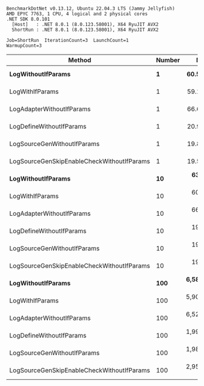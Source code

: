 ```

BenchmarkDotNet v0.13.12, Ubuntu 22.04.3 LTS (Jammy Jellyfish)
AMD EPYC 7763, 1 CPU, 4 logical and 2 physical cores
.NET SDK 8.0.101
  [Host]   : .NET 8.0.1 (8.0.123.58001), X64 RyuJIT AVX2
  ShortRun : .NET 8.0.1 (8.0.123.58001), X64 RyuJIT AVX2

Job=ShortRun  IterationCount=3  LaunchCount=1  
WarmupCount=3  

```
| Method                                     | Number | Mean        | Error        | StdDev     | Min         | Max         | Gen0   | Allocated |
|------------------------------------------- |------- |------------:|-------------:|-----------:|------------:|------------:|-------:|----------:|
| **LogWithoutIfParams**                         | **1**      |    **60.55 ns** |     **5.177 ns** |   **0.284 ns** |    **60.23 ns** |    **60.74 ns** | **0.0010** |      **88 B** |
| LogWithIfParams                            | 1      |    59.13 ns |     3.680 ns |   0.202 ns |    58.98 ns |    59.36 ns | 0.0010 |      88 B |
| LogAdapterWithoutIfParams                  | 1      |    66.69 ns |     2.073 ns |   0.114 ns |    66.57 ns |    66.80 ns | 0.0010 |      88 B |
| LogDefineWithoutIfParams                   | 1      |    20.94 ns |     7.259 ns |   0.398 ns |    20.58 ns |    21.37 ns |      - |         - |
| LogSourceGenWithoutIfParams                | 1      |    19.89 ns |     0.200 ns |   0.011 ns |    19.88 ns |    19.90 ns |      - |         - |
| LogSourceGenSkipEnableCheckWithoutIfParams | 1      |    19.52 ns |     2.843 ns |   0.156 ns |    19.43 ns |    19.70 ns |      - |         - |
| **LogWithoutIfParams**                         | **10**     |   **637.02 ns** |    **44.847 ns** |   **2.458 ns** |   **634.94 ns** |   **639.73 ns** | **0.0105** |     **880 B** |
| LogWithIfParams                            | 10     |   606.35 ns |    22.607 ns |   1.239 ns |   605.41 ns |   607.75 ns | 0.0105 |     880 B |
| LogAdapterWithoutIfParams                  | 10     |   668.87 ns |     6.227 ns |   0.341 ns |   668.48 ns |   669.13 ns | 0.0105 |     880 B |
| LogDefineWithoutIfParams                   | 10     |   198.88 ns |     4.287 ns |   0.235 ns |   198.71 ns |   199.15 ns |      - |         - |
| LogSourceGenWithoutIfParams                | 10     |   198.03 ns |     2.678 ns |   0.147 ns |   197.90 ns |   198.19 ns |      - |         - |
| LogSourceGenSkipEnableCheckWithoutIfParams | 10     |   193.60 ns |    43.161 ns |   2.366 ns |   192.11 ns |   196.33 ns |      - |         - |
| **LogWithoutIfParams**                         | **100**    | **6,585.87 ns** | **4,356.468 ns** | **238.793 ns** | **6,441.33 ns** | **6,861.49 ns** | **0.0992** |    **8800 B** |
| LogWithIfParams                            | 100    | 5,908.45 ns |   302.070 ns |  16.557 ns | 5,889.97 ns | 5,921.93 ns | 0.0992 |    8800 B |
| LogAdapterWithoutIfParams                  | 100    | 6,529.37 ns |   424.662 ns |  23.277 ns | 6,505.10 ns | 6,551.51 ns | 0.0992 |    8800 B |
| LogDefineWithoutIfParams                   | 100    | 1,990.49 ns |   103.268 ns |   5.660 ns | 1,986.76 ns | 1,997.00 ns |      - |         - |
| LogSourceGenWithoutIfParams                | 100    | 1,985.05 ns |    30.242 ns |   1.658 ns | 1,983.95 ns | 1,986.96 ns |      - |         - |
| LogSourceGenSkipEnableCheckWithoutIfParams | 100    | 2,952.55 ns |    21.107 ns |   1.157 ns | 2,951.77 ns | 2,953.88 ns |      - |         - |

